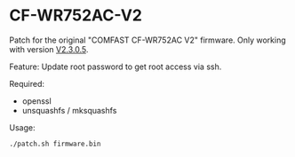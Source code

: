 # CF-WR752AC-V2
Patch for the original "COMFAST CF-WR752AC V2" firmware. 
Only working with version [V2.3.0.5](http://dl.comfast.cn/firmware/CF-WR752ACV2-V2.3.0.5.rar).

Feature: Update root password to get root access via ssh.

Required:
* openssl
* unsquashfs / mksquashfs


Usage:

`./patch.sh firmware.bin`



